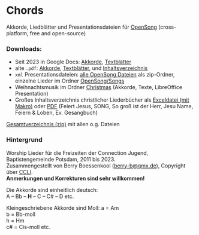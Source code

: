 # Chords
Akkorde, Liedblätter und Presentationsdateien für [OpenSong](http://www.opensong.org/) (cross-platform, free and open-source)

### Downloads:

* Seit 2023 in Google Docs: [Akkorde](https://docs.google.com/document/d/1C0Ry4A0XOPr5yC7BiYPzb6nN-czMcv20), [Textblätter](https://docs.google.com/document/d/1ukUmfPdJwKZiNaFPAxFaEvwrd0tDgysI)
* alte `.pdf`: [Akkorde](https://github.com/brry/chords/raw/master/Worship/Worship_Chords.pdf),
[Textblätter](https://github.com/brry/chords/raw/master/Worship/Worship_Text.pdf), 
und [Inhaltsverzeichnis](https://github.com/brry/chords/raw/master/Worship/inhalt.pdf)
* `xml` Presentationsdateien: [alle OpenSong Dateien](https://minhaskamal.github.io/DownGit/#/home?url=https://github.com/brry/chords/tree/master/OpenSong) als zip-Ordner, einzelne Lieder im Ordner
[OpenSong/Songs](https://github.com/brry/chords/tree/master/OpenSong/Songs) 
* Weihnachtsmusik im Ordner
[Christmas](https://github.com/brry/chords/tree/master/Christmas) (Akkorde, Texte, LibreOffice Presentation)
* Großes Inhaltsverzeichnis christlicher Liederbücher als
[Exceldatei (mit Makro)](https://github.com/brry/chords/raw/master/Worship/Liederbuecher_aktiveZeile.xlsm) 
oder [PDF](https://github.com/brry/chords/raw/master/Worship/Liederbuecher.pdf) 
(Feiert Jesus, SONG, So groß ist der Herr, Jesu Name, Feiern & Loben, Ev. Gesangbuch)

[Gesamtverzeichnis (zip)](https://github.com/brry/chords/archive/master.zip) mit allen o.g. Dateien


### Hintergrund

Worship Lieder für die Freizeiten der Connection Jugend, Baptistengemeinde Potsdam, 2011 bis 2023.  
Zusammengestellt von Berry Boessenkool (<berry-b@gmx.de>), Copyright über [CCLI](http://de.ccli.com/liedlizenz).  
**Anmerkungen und Korrekturen sind sehr willkommen!**

Die Akkorde sind einheitlich deutsch:  
A – Bb – **H** – C – C# – D etc.  
  
Kleingeschriebene Akkorde sind Moll:
a = Am  
b = Bb-moll  
h = Hm  
c# = Cis-moll etc.


